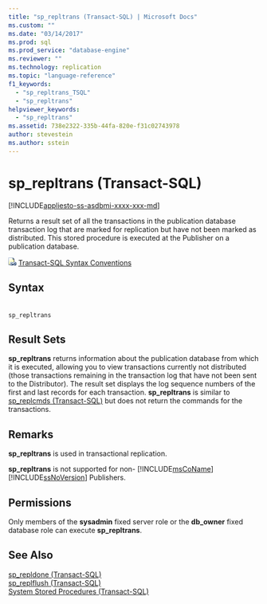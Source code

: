 ```yaml
---
title: "sp_repltrans (Transact-SQL) | Microsoft Docs"
ms.custom: ""
ms.date: "03/14/2017"
ms.prod: sql
ms.prod_service: "database-engine"
ms.reviewer: ""
ms.technology: replication
ms.topic: "language-reference"
f1_keywords: 
  - "sp_repltrans_TSQL"
  - "sp_repltrans"
helpviewer_keywords: 
  - "sp_repltrans"
ms.assetid: 738e2322-335b-44fa-820e-f31c02743978
author: stevestein
ms.author: sstein
---
```

# sp_repltrans (Transact-SQL)
[!INCLUDE[appliesto-ss-asdbmi-xxxx-xxx-md](../../includes/appliesto-ss-asdbmi-xxxx-xxx-md.md)]

  Returns a result set of all the transactions in the publication database transaction log that are marked for replication but have not been marked as distributed. This stored procedure is executed at the Publisher on a publication database.  
  
 ![Topic link icon](../../database-engine/configure-windows/media/topic-link.gif "Topic link icon") [Transact-SQL Syntax Conventions](../../t-sql/language-elements/transact-sql-syntax-conventions-transact-sql.md)  
  
## Syntax  
  
```  
  
sp_repltrans  
```  
  
## Result Sets  
 **sp_repltrans** returns information about the publication database from which it is executed, allowing you to view transactions currently not distributed (those transactions remaining in the transaction log that have not been sent to the Distributor). The result set displays the log sequence numbers of the first and last records for each transaction. **sp_repltrans** is similar to [sp_replcmds &#40;Transact-SQL&#41;](../../relational-databases/system-stored-procedures/sp-replcmds-transact-sql.md) but does not return the commands for the transactions.  
  
## Remarks  
 **sp_repltrans** is used in transactional replication.  
  
 **sp_repltrans** is not supported for non- [!INCLUDE[msCoName](../../includes/msconame-md.md)] [!INCLUDE[ssNoVersion](../../includes/ssnoversion-md.md)] Publishers.  
  
## Permissions  
 Only members of the **sysadmin** fixed server role or the **db_owner** fixed database role can execute **sp_repltrans**.  
  
## See Also  
 [sp_repldone &#40;Transact-SQL&#41;](../../relational-databases/system-stored-procedures/sp-repldone-transact-sql.md)   
 [sp_replflush &#40;Transact-SQL&#41;](../../relational-databases/system-stored-procedures/sp-replflush-transact-sql.md)   
 [System Stored Procedures &#40;Transact-SQL&#41;](../../relational-databases/system-stored-procedures/system-stored-procedures-transact-sql.md)  
  
  
